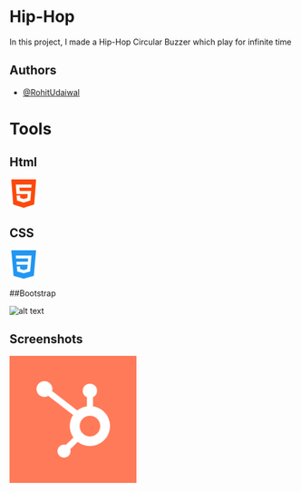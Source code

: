 
# Hip-Hop

In this project, I made a Hip-Hop Circular Buzzer which play for infinite time 

## Authors

- [@RohitUdaiwal](https://www.github.com/rohit9195)

# Tools

## Html
![alt text](https://github.com/rohit9195/Hip-Hop/blob/main/html_logo.png?raw=true)

## CSS

![alt text](https://github.com/rohit9195/Hip-Hop/blob/main/css_logo.png?raw=true)

##Bootstrap

![alt text](https://github.com/rohit9195/Hip-Hop/blob/main/bootstrap_logo.png?raw=true)

## Screenshots

![alt text](https://github.com/rohit9195/Hip-Hop/blob/main/default.webp?raw=true)

# 

